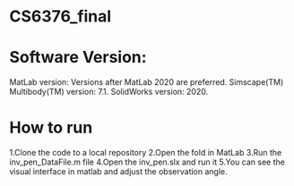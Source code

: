 # CS6376_final
# Software Version:
MatLab version: Versions after MatLab 2020 are preferred.
Simscape(TM) Multibody(TM) version: 7.1.
SolidWorks version: 2020.

# How to run
1.Clone the code to a local repository
2.Open the fold in MatLab
3.Run the inv_pen_DataFile.m file
4.Open the inv_pen.slx and run it
5.You can see the visual interface in matlab and adjust the observation angle.
